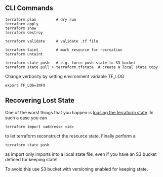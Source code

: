 ## CLI Commands

    terraform plan         # dry run
    terraform apply
    terraform show
    terraform destroy
    
    terraform validate     # validate .tf file
    
    terraform taint        # mark resource for recreation
    terraform untaint
    
    terraform state push   # e.g. force push state to S3 bucket
    terraform state pull > terraform.tfstate  # create a local state copy
    
Change verbosity by setting environment variable TF_LOG

    export TF_LOG=INFO

## Recovering Lost State

One of the worst things that you happen is [loosing the terraform state](https://www.reddit.com/r/devops/comments/93cee5/if_you_lost_your_terraform_state_you_will_lose/). In such a case you can

    terraform import <address> <id>
    
to let terraform reconstruct the resource state. Finally perform a

    terraform state push

as import only imports into a local state file, even if you have an S3 bucket defined for keeping state!

To avoid this use S3 bucket with versioning enabled for keeping state.
